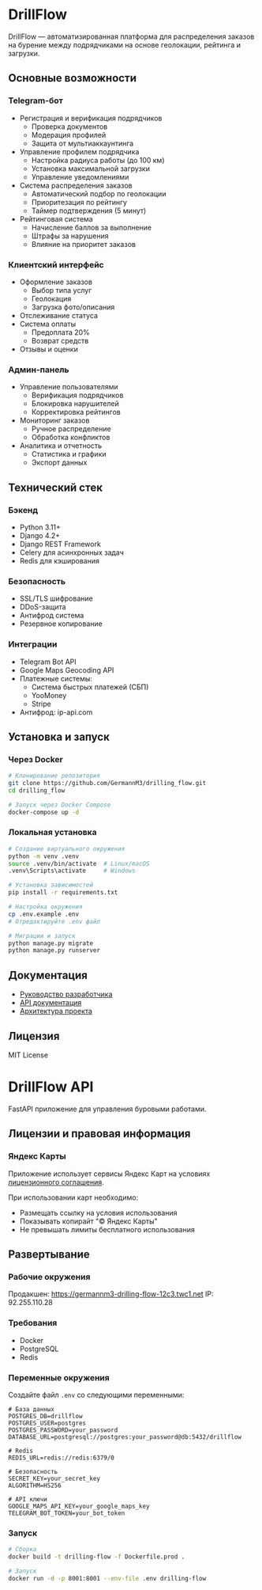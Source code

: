 # DrillFlow

DrillFlow — автоматизированная платформа для распределения заказов на бурение между подрядчиками на основе геолокации, рейтинга и загрузки.

## Основные возможности

### Telegram-бот
- Регистрация и верификация подрядчиков
  - Проверка документов
  - Модерация профилей
  - Защита от мультиаккаунтинга
- Управление профилем подрядчика
  - Настройка радиуса работы (до 100 км)
  - Установка максимальной загрузки
  - Управление уведомлениями
- Система распределения заказов
  - Автоматический подбор по геолокации
  - Приоритезация по рейтингу
  - Таймер подтверждения (5 минут)
- Рейтинговая система
  - Начисление баллов за выполнение
  - Штрафы за нарушения
  - Влияние на приоритет заказов

### Клиентский интерфейс
- Оформление заказов
  - Выбор типа услуг
  - Геолокация
  - Загрузка фото/описания
- Отслеживание статуса
- Система оплаты
  - Предоплата 20%
  - Возврат средств
- Отзывы и оценки

### Админ-панель
- Управление пользователями
  - Верификация подрядчиков
  - Блокировка нарушителей
  - Корректировка рейтингов
- Мониторинг заказов
  - Ручное распределение
  - Обработка конфликтов
- Аналитика и отчетность
  - Статистика и графики
  - Экспорт данных

## Технический стек

### Бэкенд
- Python 3.11+
- Django 4.2+
- Django REST Framework
- Celery для асинхронных задач
- Redis для кэширования

### Безопасность
- SSL/TLS шифрование
- DDoS-защита
- Антифрод система
- Резервное копирование

### Интеграции
- Telegram Bot API
- Google Maps Geocoding API
- Платежные системы:
  - Система быстрых платежей (СБП)
  - YooMoney
  - Stripe
- Антифрод: ip-api.com

## Установка и запуск

### Через Docker
```bash
# Клонирование репозитория
git clone https://github.com/GermannM3/drilling_flow.git
cd drilling_flow

# Запуск через Docker Compose
docker-compose up -d
```

### Локальная установка
```bash
# Создание виртуального окружения
python -m venv .venv
source .venv/bin/activate  # Linux/macOS
.venv\Scripts\activate     # Windows

# Установка зависимостей
pip install -r requirements.txt

# Настройка окружения
cp .env.example .env
# Отредактируйте .env файл

# Миграции и запуск
python manage.py migrate
python manage.py runserver
```

## Документация
- [Руководство разработчика](docs/developer-guide.md)
- [API документация](docs/api.md)
- [Архитектура проекта](docs/architecture.md)

## Лицензия
MIT License 

# DrillFlow API

FastAPI приложение для управления буровыми работами.

## Лицензии и правовая информация

### Яндекс Карты
Приложение использует сервисы Яндекс Карт на условиях [лицензионного соглашения](https://yandex.ru/legal/maps_api/).

При использовании карт необходимо:
- Размещать ссылку на условия использования
- Показывать копирайт "© Яндекс Карты"
- Не превышать лимиты бесплатного использования

## Развертывание

### Рабочие окружения

Продакшен: https://germannm3-drilling-flow-12c3.twc1.net
IP: 92.255.110.28

### Требования
- Docker
- PostgreSQL
- Redis

### Переменные окружения
Создайте файл `.env` со следующими переменными:

```env
# База данных
POSTGRES_DB=drillflow
POSTGRES_USER=postgres
POSTGRES_PASSWORD=your_password
DATABASE_URL=postgresql://postgres:your_password@db:5432/drillflow

# Redis
REDIS_URL=redis://redis:6379/0

# Безопасность
SECRET_KEY=your_secret_key
ALGORITHM=HS256

# API ключи
GOOGLE_MAPS_API_KEY=your_google_maps_key
TELEGRAM_BOT_TOKEN=your_bot_token
```

### Запуск
```bash
# Сборка
docker build -t drilling-flow -f Dockerfile.prod .

# Запуск
docker run -d -p 8001:8001 --env-file .env drilling-flow
``` 